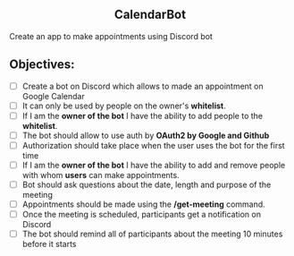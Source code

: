 <h2 align="center"> CalendarBot </h2>

Create an app to make appointments using Discord bot
<br>
## Objectives:

- [ ] Create a bot on Discord which allows to made an appointment on Google Calendar
- [ ] It can only be used by people on the owner's **whitelist**.
- [ ] If I am the **owner of the bot** I have the ability to add people to the **whitelist**.
- [ ] The bot should allow to use auth by **OAuth2 by Google and Github**
- [ ] Authorization should take place when the user uses the bot for the first time
- [ ] If I am the **owner of the bot** I have the ability to add and remove people with whom **users** can make appointments.
- [ ] Bot should ask questions about the date, length and purpose of the meeting
- [ ] Appointments should be made using the **/get-meeting** command.
- [ ] Once the meeting is scheduled, participants get a notification on Discord
- [ ] The bot should remind all of participants about the meeting 10 minutes before it starts
